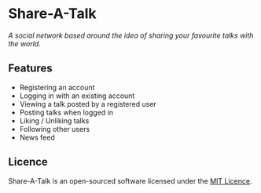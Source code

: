 # Share-A-Talk

*A social network based around the idea of sharing your favourite talks with the world.*


## Features

- Registering an account
- Logging in with an existing account
- Viewing a talk posted by a registered user
- Posting talks when logged in
- Liking / Unliking talks
- Following other users
- News feed


## Licence

Share-A-Talk is an open-sourced software licensed under the [MIT Licence](http://opensource.org/licenses/MIT).
